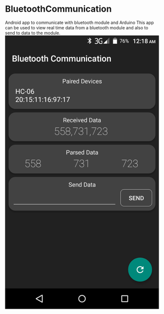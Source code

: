 # BluetoothCommunication
Android app to communicate with bluetooth module and Arduino
This app can be used to view real time data from a bluetooth module and also to send to data to the module.
![alt text](https://github.com/AtickFaisal/BluetoothCommunication/blob/master/bt.png)
